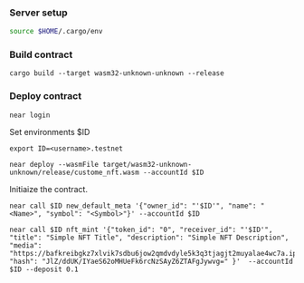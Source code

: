 ### Server setup

```sh
source $HOME/.cargo/env
```

### Build contract

```
cargo build --target wasm32-unknown-unknown --release
```

### Deploy contract

```
near login
```

Set environments $ID

```
export ID=<username>.testnet
```

```
near deploy --wasmFile target/wasm32-unknown-unknown/release/custome_nft.wasm --accountId $ID
```

Initiaize the contract.

```
near call $ID new_default_meta '{"owner_id": "'$ID'", "name": "<Name>", "symbol": "<Symbol>"}' --accountId $ID
```

```
near call $ID nft_mint '{"token_id": "0", "receiver_id": "'$ID'", "title": "Simple NFT Title", "description": "Simple NFT Description", "media": "https://bafkreibgkz7xlvik7sdbu6jow2qmdvdyle5k3q3tjagjt2muyalae4wc7a.ipfs.nftstorage.link/", "hash": "JlZ/ddUK/IYaeS62oMHUeFk6rcNzSAyZ6ZTAFgJywvg=" }'  --accountId $ID --deposit 0.1
```